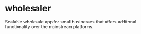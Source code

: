 # wholesaler
Scalable wholesale app for small businesses that offers additonal functionality over the mainstream platforms.
